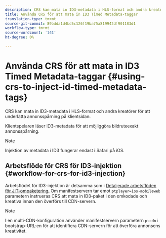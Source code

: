 ```yaml
---
description: CRS kan mata in ID3-metadata i HLS-format och andra kreatörer för att underlätta annonsspårning på klientsidan.
title: Använda CRS för att mata in ID3 Timed Metadata-taggar
translation-type: tm+mt
source-git-commit: 89bdda1d4bd5c126f19ba75a819942df901183d1
workflow-type: tm+mt
source-wordcount: '141'
ht-degree: 0%

---
```



# Använda CRS för att mata in ID3 Timed Metadata-taggar {#using-crs-to-inject-id-timed-metadata-tags}

CRS kan mata in ID3-metadata i HLS-format och andra kreatörer för att underlätta annonsspårning på klientsidan.

Klientspelaren läser ID3-metadata för att möjliggöra bildruteexakt annonsspårning.

>[!NOTE]
>
>Injektion av metadata i ID3 fungerar endast i Safari på iOS.

## Arbetsflöde för CRS för ID3-injektion {#workflow-for-crs-for-id3-injection}

Arbetsflödet för ID3-injektion är detsamma som i [Detaljerade arbetsflöden för JIT-ompaketering.](../~old-creative-repackaging-service/jit-repackage.md) Om manifestservern tar emot  `ptplayer=ios-mobileweb` parametern instrueras CRS att mata in ID3-paket i den omkodade och kreativa innan den överförs till CDN-servern.

>[!NOTE]
>
>I en multi-CDN-konfiguration använder manifestservern parametern `ptcdn` i bootstrap-URL:en för att identifiera CDN-servern för att överföra annonsens kreativitet.